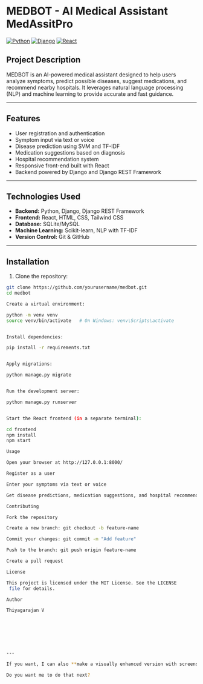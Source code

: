 # MEDBOT - AI Medical Assistant MedAssitPro

[![Python](https://img.shields.io/badge/Python-3.11-blue)](https://www.python.org/)
[![Django](https://img.shields.io/badge/Django-4.2-green)](https://www.djangoproject.com/)
[![React](https://img.shields.io/badge/React-18-blue)](https://reactjs.org/)

## Project Description
MEDBOT is an AI-powered medical assistant designed to help users analyze symptoms, predict possible diseases, suggest medications, and recommend nearby hospitals. It leverages natural language processing (NLP) and machine learning to provide accurate and fast guidance.

---

## Features
- User registration and authentication
- Symptom input via text or voice
- Disease prediction using SVM and TF-IDF
- Medication suggestions based on diagnosis
- Hospital recommendation system
- Responsive front-end built with React
- Backend powered by Django and Django REST Framework

---

## Technologies Used
- **Backend:** Python, Django, Django REST Framework
- **Frontend:** React, HTML, CSS, Tailwind CSS
- **Database:** SQLite/MySQL
- **Machine Learning:** Scikit-learn, NLP with TF-IDF
- **Version Control:** Git & GitHub

---

## Installation
1. Clone the repository:

```bash
git clone https://github.com/yourusername/medbot.git
cd medbot

Create a virtual environment:

python -m venv venv
source venv/bin/activate   # On Windows: venv\Scripts\activate


Install dependencies:

pip install -r requirements.txt


Apply migrations:

python manage.py migrate


Run the development server:

python manage.py runserver


Start the React frontend (in a separate terminal):

cd frontend
npm install
npm start

Usage

Open your browser at http://127.0.0.1:8000/

Register as a user

Enter your symptoms via text or voice

Get disease predictions, medication suggestions, and hospital recommendations

Contributing

Fork the repository

Create a new branch: git checkout -b feature-name

Commit your changes: git commit -m "Add feature"

Push to the branch: git push origin feature-name

Create a pull request

License

This project is licensed under the MIT License. See the LICENSE
 file for details.

Author

Thiyagarajan V







---

If you want, I can also **make a visually enhanced version with screenshots, badges, and a Table of Contents** that looks professional for GitHub portfolios.  

Do you want me to do that next?

